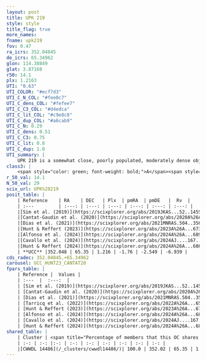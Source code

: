 ```yaml
---
layout: post
title: UPK 219
style: style
title_flag: true
more_names: 
fname: upk219
fov: 0.47
ra_icrs: 352.04845
de_icrs: 65.34962
glon: 114.38849
glat: 3.87168
r50: 14.1
plx: 1.2163
UTI: "0.63"
UTI_COLOR: "#ecf7d3"
UTI_C_N_COL: "#fee0c7"
UTI_C_dens_COL: "#fefee7"
UTI_C_C3_COL: "#d4edca"
UTI_C_lit_COL: "#c9e8c8"
UTI_C_dup_COL: "#a6cab9"
UTI_C_N: 0.29
UTI_C_dens: 0.51
UTI_C_C3: 0.75
UTI_C_lit: 0.8
UTI_C_dup: 1.0
UTI_summary: |
    UPK 219 is a somewhat close, poorly populated, moderately dense object of high C3 quality. It is well-studied in the literature. This object shares a large percentage of members with a later reported entry.
class3: |
    <span style="color: green; font-weight: bold;">A</span><span style="color: #FFC300; font-weight: bold;">B</span>
r_50_val: 14.1
N_50_val: 29
scix_url: UPK%20219
posit_table: |
    | Reference    | RA    | DEC   | Plx  | pmRA  | pmDE   |  Rv  |
    | :---         | :---: | :---: | :---: | :---: | :---: | :---: |
    |[Sim et al. (2019)](https://scixplorer.org/abs/2019JKAS...52..145S) | 351.781 | 65.304 | -- | -1.72 | -2.48 | -- |
    |[Cantat-Gaudin et al. (2020)](https://scixplorer.org/abs/2020A%26A...640A...1C) | 351.854 | 65.31 | 1.21 | -1.734 | -2.459 | -- |
    |[Dias et al. (2021)](https://scixplorer.org/abs/2021MNRAS.504..356D) | 351.839 | 65.275 | 1.195 | -1.747 | -2.471 | -- |
    |[Hunt & Reffert (2023)](https://scixplorer.org/abs/2023A%26A...673A.114H) | 352.012 | 65.377 | 1.219 | -1.778 | -2.551 | -7.048 |
    |[Alfonso et al. (2024)](https://scixplorer.org/abs/2024A%26A...689A..18A) | -8.305 | 65.346 | 1.189 | -1.771 | -2.546 | -- |
    |[Cavallo et al. (2024)](https://scixplorer.org/abs/2024AJ....167...12C) | 351.96 | 65.341 | 1.215 | -- | -- | -- |
    |[Hunt & Reffert (2024)](https://scixplorer.org/abs/2024A%26A...686A..42H) | 352.012 | 65.377 | 1.219 | -1.778 | -2.551 | -7.048 |
    | **UCC** |352.048 | 65.35 | 1.216 | -1.76 | -2.549 | -6.939 | 
cds_radec: 352.04845,+65.34962
carousel: UCC_HUNT23_CANTAT20
fpars_table: |
    | Reference |  Values |
    | :---  |  :---:  |
    | [Sim et al. (2019)](https://scixplorer.org/abs/2019JKAS...52..145S) | `d_pc=801, log(age)=8.9` |
    | [Cantat-Gaudin et al. (2020)](https://scixplorer.org/abs/2020A%26A...640A...1C) | `AVNN=1.2, DMNN=9.71, AgeNN=8.17` |
    | [Dias et al. (2021)](https://scixplorer.org/abs/2021MNRAS.504..356D) | `Av=1.488, Dist=794, logage=8.325, [Fe/H]=0.008` |
    | [Tarricq et al. (2022)](https://scixplorer.org/abs/2022A%26A...659A..59T) | `Dist=855, logAgeNN=8.22` |
    | [Hunt & Reffert (2023)](https://scixplorer.org/abs/2023A%26A...673A.114H) | `AV50=1.529, diffAV50=0.766, MOD50=9.504, logAge50=8.159` |
    | [Alfonso et al. (2024)](https://scixplorer.org/abs/2024A%26A...689A..18A) | `AV=1.19983, MOD=9.70994, logAge=8.5339, Z=0.00806` |
    | [Cavallo et al. (2024)](https://scixplorer.org/abs/2024AJ....167...12C) | `AV50=1.48, dMod50=9.47, logAge50=8.3, [Fe/H]50=0.28` |
    | [Hunt & Reffert (2024)](https://scixplorer.org/abs/2024A%26A...686A..42H) | `MassJ=91.5051` |
shared_table: |
    | Cluster | <span title="Percentage of members that this OC shares with the ones listed">%</span>   | RA   | DEC   | Plx   | pmRA  | pmDE  | Rv | UTI |
    | :-: | :-: |:-: | :-: | :-: | :-: | :-: | :-: | :-: |
    |[CWWDL 14486](/_clusters/cwwdl14486/)| 100.0 | 352.02 | 65.35 | 1.22 | -1.76 | -2.56 | -8.05 |0.02 |
---
```

